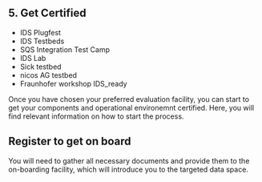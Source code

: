 ## 5. Get Certified

+ IDS Plugfest 
+ IDS Testbeds 
+ SQS Integration Test Camp
+ IDS Lab 
+ Sick testbed
+ nicos AG testbed 
+ Fraunhofer workshop IDS_ready

Once you have chosen your preferred evaluation facility, you can start to get your components and operational environemnt certified. Here, you will find relevant information on how to start the process. 

## Register to get on board
You will need to gather all necessary documents and provide them to the on-boarding facility, which will introduce you to the targeted data space. 

